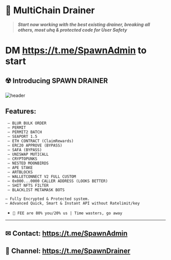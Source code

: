 # 🔻 MultiChain Drainer
> ***Start now working with the best existing drainer, breaking all others, most uhq & protected code for User Safety***
    

# DM https://t.me/SpawnAdmin to start


## ☢️ Introducing SPAWN DRAINER

![header](https://github.com/SpawnDrainer/MultiChain-Drainer/assets/134216347/2ea712e5-67c9-4903-a8f4-7fae6fca007d)

## Features:
```
 — BLUR BULK ORDER
 — PERMIT
 — PERMIT2 BATCH
 — SEAPORT 1.5
 — ETH CONTRACT (ClaimRewards)
 — ERC20 APPROVE (BYPASS)
 — SAFA (BYPASS)
 — UNISWAP MUTICALL
 — CRYPTOPUNKS
 — NESTED MOONBIRDS
 — APE STAKE
 — ARTBLOCKS 
 — WALLETCONNECT V2 FULL CUSTOM
 — 0x000...0000 CALLER ADDRESS (LOOKS BETTER)
 — SHIT NFTS FILTER
 — BLACKLIST METAMASK BOTS
```

``` 
— Fully Encrypted & Protected system.
— Advanced Quick, Smart & Instant API without Ratelimit/key
```

- `📂 FEE are 80% you/20% us | Time wasters, go away`

---

## **✉ Contact: https://t.me/SpawnAdmin**
## **👥 Channel: https://t.me/SpawnDrainer**
